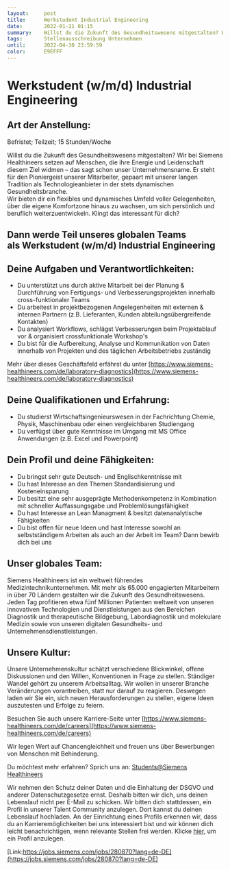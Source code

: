 ```yaml
---
layout:     post
title:      Werkstudent Industrial Engineering
date:       2022-01-21 01:15
summary:    Willst du die Zukunft des Gesundheitswesens mitgestalten? Wir bei Siemens Healthineers setzen auf Menschen, die ihre Energie und Leidenschaft diesem Ziel widmen das sagt schon unser Unternehmensname. Er steht für den Pioniergeist ...
tags:       Stellenausschreibung Unternehmen
until:		2022-04-30 23:59:59
color:      E9EFFF
---
```


# Werkstudent (w/m/d) Industrial Engineering

## Art der Anstellung: 

Befristet; Teilzeit; 15 Stunden/Woche

  

Willst du die Zukunft des Gesundheitswesens mitgestalten? Wir bei Siemens Healthineers setzen auf Menschen, die ihre Energie und Leidenschaft diesem Ziel widmen – das sagt schon unser Unternehmensname. Er steht für den Pioniergeist unserer Mitarbeiter, gepaart mit unserer langen Tradition als Technologieanbieter in der stets dynamischen Gesundheitsbranche.  
Wir bieten dir ein flexibles und dynamisches Umfeld voller Gelegenheiten, über die eigene Komfortzone hinaus zu wachsen, um sich persönlich und beruflich weiterzuentwickeln. Klingt das interessant für dich?

  

## Dann werde Teil unseres globalen Teams als Werkstudent (w/m/d) Industrial Engineering 

## Deine Aufgaben und Verantwortlichkeiten: 

-   Du unterstützt uns durch aktive Mitarbeit bei der Planung & Durchführung von Fertigungs- und Verbesserungsprojekten innerhalb cross-funktionaler Teams
-   Du arbeitest in projektbezogenen Angelegenheiten mit externen & internen Partnern (z.B. Lieferanten, Kunden abteilungsübergreifende Kontakten)
-   Du analysiert Workflows, schlägst Verbesserungen beim Projektablauf vor & organisiert crossfunktionale Workshop's
-   Du bist für die Aufbereitung, Analyse und Kommunikation von Daten innerhalb von Projekten und des täglichen Arbeitsbetriebs zuständig

Mehr über dieses Geschäftsfeld erfährst du unter [https://www.siemens-healthineers.com/de/laboratory-diagnostics](https://www.siemens-healthineers.com/de/laboratory-diagnostics)

## Deine Qualifikationen und Erfahrung: 

-  Du studierst Wirtschaftsingenieurswesen in der Fachrichtung Chemie, Physik, Maschinenbau oder einen vergleichbaren Studiengang
-  Du verfügst über gute Kenntnisse im Umgang mit MS Office Anwendungen (z.B. Excel und Powerpoint)

## Dein Profil und deine Fähigkeiten: 

-  Du bringst sehr gute Deutsch- und Englischkenntnisse mit
-  Du hast Interesse an den Themen Standardisierung und Kosteneinsparung
-  Du besitzt eine sehr ausgeprägte Methodenkompetenz in Kombination mit schneller Auffassungsgabe und Problemlösungsfähigkeit
-  Du hast Interesse an Lean Managment & besitzt datenanalytische Fähigkeiten
-  Du bist offen für neue Ideen und hast Interesse sowohl an selbstständigem Arbeiten als auch an der Arbeit im Team? Dann bewirb dich bei uns 

  

## Unser globales Team: 

Siemens Healthineers ist ein weltweit führendes Medizintechnikunternehmen. Mit mehr als 65.000 engagierten Mitarbeitern in über 70 Ländern gestalten wir die Zukunft des Gesundheitswesens. Jeden Tag profitieren etwa fünf Millionen Patienten weltweit von unseren innovativen Technologien und Dienstleistungen aus den Bereichen Diagnostik und therapeutische Bildgebung, Labordiagnostik und molekulare Medizin sowie von unseren digitalen Gesundheits- und Unternehmensdienstleistungen.

## Unsere Kultur:

Unsere Unternehmenskultur schätzt verschiedene Blickwinkel, offene Diskussionen und den Willen, Konventionen in Frage zu stellen. Ständiger Wandel gehört zu unserem Arbeitsalltag. Wir wollen in unserer Branche Veränderungen vorantreiben, statt nur darauf zu reagieren. Deswegen laden wir Sie ein, sich neuen Herausforderungen zu stellen, eigene Ideen auszutesten und Erfolge zu feiern.

Besuchen Sie auch unsere Karriere-Seite unter [https://www.siemens-healthineers.com/de/careers](https://www.siemens-healthineers.com/de/careers)

Wir legen Wert auf Chancengleichheit und freuen uns über Bewerbungen von Menschen mit Behinderung.

Du möchtest mehr erfahren? Sprich uns an: [Students@Siemens Healthineers](http://students.func@siemens-healthineers.com/) 

Wir nehmen den Schutz deiner Daten und die Einhaltung der DSGVO und anderer Datenschutzgesetze ernst. Deshalb bitten wir dich, uns deinen Lebenslauf nicht per E-Mail zu schicken. Wir bitten dich stattdessen, ein Profil in unserer Talent Community anzulegen. Dort kannst du deinen Lebenslauf hochladen. An der Einrichtung eines Profils erkennen wir, dass du an Karrieremöglichkeiten bei uns interessiert bist und wir können dich leicht benachrichtigen, wenn relevante Stellen frei werden. Klicke [hier](https://4connect.siemens.com/stayconnected), um ein Profil anzulegen.  

[Link:https://jobs.siemens.com/jobs/280870?lang=de-DE](https://jobs.siemens.com/jobs/280870?lang=de-DE)
